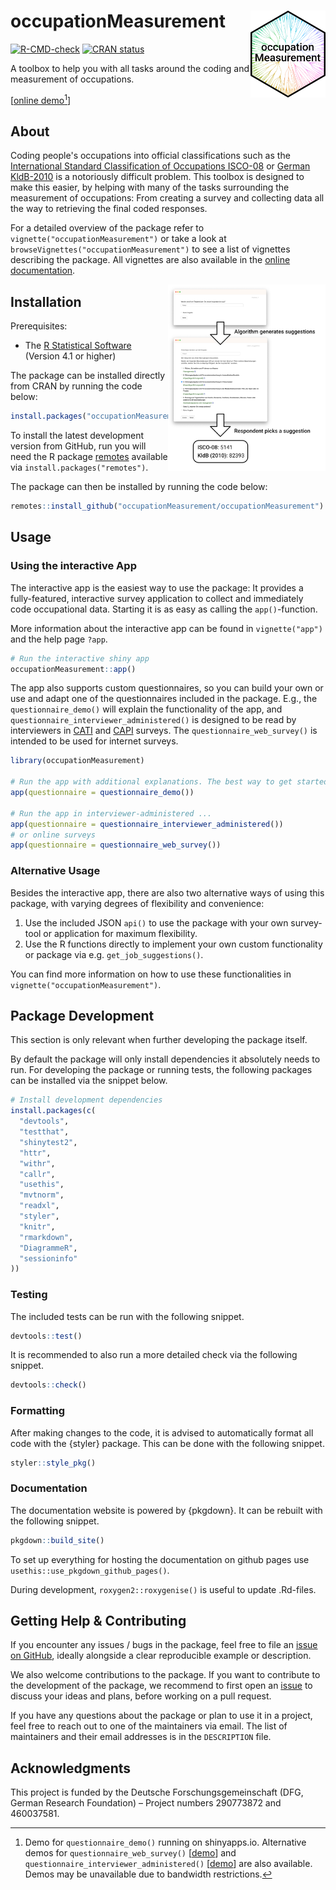 # occupationMeasurement <img src="man/figures/logo.png" width="120" align="right" />

<!-- badges: start -->
[![R-CMD-check](https://github.com/occupationMeasurement/occupationMeasurement/actions/workflows/R-CMD-check.yaml/badge.svg)](https://github.com/occupationMeasurement/occupationMeasurement/actions/workflows/R-CMD-check.yaml)
[![CRAN status](https://www.r-pkg.org/badges/version/occupationMeasurement)](https://CRAN.R-project.org/package=occupationMeasurement)
<!-- badges: end -->

A toolbox to help you with all tasks around the coding and measurement of occupations.

[[online demo](https://occupationmeasurement.shinyapps.io/app_demo/)[^1]]

[^1]: Demo for `questionnaire_demo()` running on shinyapps.io. Alternative demos for `questionnaire_web_survey()` [[demo](https://occupationmeasurement.shinyapps.io/app_web/)] and `questionnaire_interviewer_administered()` [[demo](https://occupationmeasurement.shinyapps.io/app_interviewer/)] are also available. Demos may be unavailable due to bandwidth restrictions.

## About

Coding people's occupations into official classifications such as the [International Standard Classification of Occupations ISCO-08](https://www.ilo.org/public/english/bureau/stat/isco/isco08/) or [German KldB-2010](https://statistik.arbeitsagentur.de/DE/Navigation/Grundlagen/Klassifikationen/Klassifikation-der-Berufe/Archiv-KldB/KldB2010/KldB2010-Nav.html) is a notoriously difficult problem. This toolbox is designed to make this easier, by helping with many of the tasks surrounding the measurement of occupations: From creating a survey and collecting data all the way to retrieving the final coded responses.

For a detailed overview of the package refer to `vignette("occupationMeasurement")` or take a look at `browseVignettes("occupationMeasurement")` to see a list of vignettes describing the package. All vignettes are also available in the [online documentation](https://occupationmeasurement.github.io/occupationMeasurement/index.html).

<img src="man/figures/app_flow_screenshots.png" width="50%" align="right" alt="Screenshots illustrating the flow within the interactive application."/>

## Installation

Prerequisites:

- The [R Statistical Software](https://www.r-project.org/) (Version 4.1 or higher)

The package can be installed directly from CRAN by running the code below:

```r
install.packages("occupationMeasurement")
```

To install the latest development version from GitHub, run you will need the R package [remotes](https://remotes.r-lib.org/) available via `install.packages("remotes")`.

The package can then be installed by running the code below:

```r
remotes::install_github("occupationMeasurement/occupationMeasurement")
```

## Usage

### Using the interactive App

The interactive app is the easiest way to use the package: It provides a fully-featured, interactive survey application to collect and immediately code occupational data. Starting it is as easy as calling the `app()`-function.

More information about the interactive app can be found in `vignette("app")` and the help page `?app`.

```r
# Run the interactive shiny app
occupationMeasurement::app()
```

The app also supports custom questionnaires, so you can build your own or use and adapt one of the questionnaires included in the package. E.g., the `questionnaire_demo()` will explain the functionality of the app, and `questionnaire_interviewer_administered()` is designed to be read by interviewers in [CATI](https://en.wikipedia.org/wiki/Computer-assisted_telephone_interviewing) and [CAPI](https://en.wikipedia.org/wiki/Computer-assisted_personal_interviewing) surveys. The `questionnaire_web_survey()` is intended to be used for internet surveys.

```r
library(occupationMeasurement)

# Run the app with additional explanations. The best way to get started.
app(questionnaire = questionnaire_demo())

# Run the app in interviewer-administered ...
app(questionnaire = questionnaire_interviewer_administered())
# or online surveys
app(questionnaire = questionnaire_web_survey())
```

### Alternative Usage

Besides the interactive app, there are also two alternative ways of using this package, with varying degrees of flexibility and convenience:

1. Use the included JSON `api()` to use the package with your own survey-tool or application for maximum flexibility.
2. Use the R functions directly to implement your own custom functionality or package via e.g. `get_job_suggestions()`.

You can find more information on how to use these functionalities in `vignette("occupationMeasurement")`.

## Package Development

This section is only relevant when further developing the package itself. 

By default the package will only install dependencies it absolutely needs to run. For developing the package or running tests, the following packages can be installed via the snippet below.

```r
# Install development dependencies
install.packages(c(
  "devtools",
  "testthat",
  "shinytest2",
  "httr",
  "withr",
  "callr",
  "usethis",
  "mvtnorm",
  "readxl",
  "styler",
  "knitr",
  "rmarkdown",
  "DiagrammeR",
  "sessioninfo"
))
```

### Testing

The included tests can be run with the following snippet.

```r
devtools::test()
```

It is recommended to also run a more detailed check via the following snippet.

```r
devtools::check()
```

### Formatting

After making changes to the code, it is advised to automatically format all code with the {styler} package. This can be done with the following snippet.

```r
styler::style_pkg()
```

### Documentation

The documentation website is powered by {pkgdown}. It can be rebuilt with the following snippet. 

```r
pkgdown::build_site()
```

To set up everything for hosting the documentation on github pages use `usethis::use_pkgdown_github_pages()`.

During development, `roxygen2::roxygenise()` is useful to update .Rd-files.

## Getting Help & Contributing

If you encounter any issues / bugs in the package, feel free to file an [issue on GitHub](https://github.com/occupationMeasurement/occupationMeasurement/issues), ideally alongside a clear reproducible example or description.

We also welcome contributions to the package. If you want to contribute to the development of the package, we recommend to first open an [issue](https://github.com/occupationMeasurement/occupationMeasurement/issues) to discuss your ideas and plans, before working on a pull request.

If you have any questions about the package or plan to use it in a project, feel free to reach out to one of the maintainers via email. The list of maintainers and their email addresses is in the `DESCRIPTION` file.

## Acknowledgments

This project is funded by the Deutsche Forschungsgemeinschaft (DFG, German
Research Foundation) – Project numbers 290773872 and 460037581.
